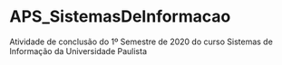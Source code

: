 # APS_SistemasDeInformacao
 Atividade de conclusão do 1º Semestre de 2020 do curso Sistemas de Informação da Universidade Paulista
